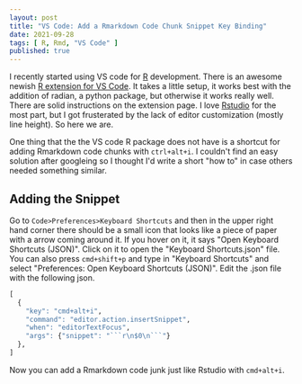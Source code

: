 ```yaml
---
layout: post
title: "VS Code: Add a Rmarkdown Code Chunk Snippet Key Binding"
date: 2021-09-28
tags: [ R, Rmd, "VS Code" ]
published: true
---
```


I recently started using VS code for [R](https://www.r-project.org/) development. There is an awesome newish [R extension for VS Code](https://marketplace.visualstudio.com/items?itemName=Ikuyadeu.r).  It takes a little setup, it works best with the addition of radian, a python package, but otherwise it works really well. There are solid instructions on the extension page. I love [Rstudio](https://www.rstudio.com/) for the most part, but I got frusterated by the lack of editor customization (mostly line height). So here we are.  

One thing that the the VS code R package does not have is a shortcut for adding Rmarkdown code chunks with `ctrl+alt+i`. I couldn't find an easy solution after googleing so I thought I'd write a short "how to" in case others needed something similar. 

## Adding the Snippet

Go to `Code>Preferences>Keyboard Shortcuts` and then in the upper right hand corner there should be a small icon that looks like a piece of paper with a arrow coming around it.  If you hover on it, it says "Open Keyboard Shortcuts (JSON)". Click on it to open the "Keyboard Shortcuts.json" file.  You can also press `cmd+shift+p` and type in "Keyboard Shortcuts" and select "Preferences: Open Keyboard Shortcuts (JSON)".  Edit the .json file with the following json.

```r
[
  {
    "key": "cmd+alt+i",
    "command": "editor.action.insertSnippet",
    "when": "editorTextFocus",
    "args": {"snippet": "```r\n$0\n```"}
  },
]
```

Now you can add a Rmarkdown code junk just like Rstudio with `cmd+alt+i`. 


